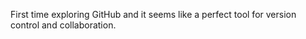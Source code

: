 First time exploring GitHub and it seems like a perfect tool for version control and collaboration.
